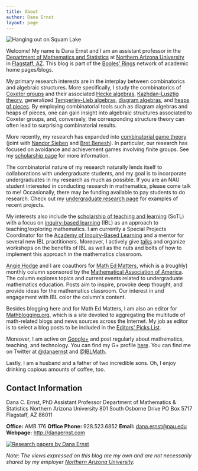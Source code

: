 ```yaml
---
title: About
author: Dana Ernst
layout: page
---
```

<img src="http://i2.wp.com/danaernst.com/wp-content/uploads/2012/07/385719_3687878368288_943747358_n-e1342234614846.jpg?w=200" alt="Hanging out on Squam Lake" class="alignleft size-full wp-image-216" data-recalc-dims="1" />

Welcome! My name is Dana Ernst and I am an assistant professor in the [Department of Mathematics and Statistics][1] at [Northern Arizona University][2] in [Flagstaff, AZ][3]. This blog is part of the [Booles' Rings][4] network of academic home pages/blogs.

My primary research interests are in the interplay between combinatorics and algebraic structures. More specifically, I study the combinatorics of [Coxeter groups][5] and their associated [Hecke algebras][6], [Kazhdan-Lusztig theory][7], generalized [Temperley-Lieb algebras][8], [diagram algebras][9], and [heaps of pieces][10]. By employing combinatorial tools such as diagram algebras and heaps of pieces, one can gain insight into algebraic structures associated to Coxeter groups, and, conversely, the corresponding structure theory can often lead to surprising combinatorial results.

More recently, my research has expanded into [combinatorial game theory][11] (joint with [Nandor Sieben][12] and [Bret Benesh][13]). In particular, our research has focused on avoidance and achievement games involving finite groups. See my [scholarship page][14] for more information.

The combinatorial nature of my research naturally lends itself to collaborations with undergraduate students, and my goal is to incorporate undergraduates in my research as much as possible. If you are an NAU student interested in conducting research in mathematics, please come talk to me! Occasionally, there may be funding available to pay students to do research. Check out my [undergraduate research page][15] for examples of recent projects.

My interests also include the [scholarship of teaching and learning][16] (SoTL) with a focus on [inquiry-based learning][17] (IBL) as an approach to teaching/exploring mathematics. I am currently a Special Projects Coordinator for the [Academy of Inquiry-Based Learning][18] and a mentor for several new IBL practitioners. Moreover, I actively give [talks][19] and organize workshops on the benefits of IBL as well as the nuts and bolts of how to implement this approach in the mathematics classroom.

<!-- I am also interested in utilizing technology to enhance the teaching and learning of mathematics. Specifically, I choose free and [open-source](http://en.wikipedia.org/wiki/Open_source) software and technologies when appropriate. For example, I have been incorporating [Sage](http://sagemath.org) and [GeoGebra](http://www.geogebra.org/) into my teaching. Sage is a free open-source mathematics software system licensed under the GPL. It combines the power of many existing open-source packages into a common Python-based interface.  For examples of a few of the cool things you can do with Sage, check [this page](http://wiki.sagemath.org/interact).  According to their webpage, GeoGebra is free and multi-platform dynamic mathematics software for all levels of education that joins geometry, algebra, tables, graphing, statistics and calculus in one easy-to-use package.  There are tons of awesome GeoGebra examples located [here](http://www.geogebratube.org).  For other examples of the software that I use for teaching and staying productive, check out my [resources page](href="{{ site.baseurl }}/). -->

<!-- In addition to using free and open-source software, I am inspired by the recent [open-source textbook](http://iae-pedia.org/Open_Source_Textbooks) movement and I strongly believe that educators should choose free, open-source, or low cost textbooks when a viable alternative exists. For a selection of free and/or open-source textbooks, see my list located [here]({{ site.baseurl }}/free-and-open-source-textbooks/). Also, take a peek at [Rob Beezer’s](http://buzzard.ups.edu) selection on [this page](http://linear.ups.edu/opentexts.html).  Moreover, the [American Institute of Mathematics](http://www.aimath.org) maintains a list of [approved open-source textbooks](http://www.aimath.org/textbooks/textbooklist.html). If you find one of the books list on any of the above links more helpful than another, please [let me know](mailto:dana@danaernst.com).  -->

[Angie Hodge][20] and I are coauthors for [Math Ed Matters][21], which is a (roughly) monthly column sponsored by the [Mathematical Association of America][22]. The column explores topics and current events related to undergraduate mathematics education. Posts aim to inspire, provoke deep thought, and provide ideas for the mathematics classroom. Our interest in and engagement with IBL color the column's content.

Besides blogging here and for Math Ed Matters, I am also an editor for [Mathblogging.org][23], which is a site devoted to aggregating the multitude of math-related blogs and news sources across the Internet. My job as editor is to select a blog posts to be included in the [Editors' Picks List][24].

Moreover, I am active on [Google+][25] and post regularly about mathematics, teaching, and technology. You can find my G+ profile [here][26]. You can find me on Twitter at [@danaernst][27] and [@IBLMath][28].

Lastly, I am a husband and a father of two incredible sons. Oh, I enjoy drinking copious amounts of coffee, too.

## Contact Information

Dana C. Ernst, PhD
Assistant Professor
Department of Mathematics & Statistics
Northern Arizona University
801 South Osborne Drive
PO Box 5717
Flagstaff, AZ 86011

**Office:** AMB 176
**Office Phone:** 928.523.6852
**Email:** <dana.ernst@nau.edu>
**Webpage:** <http://danaernst.com>

[<img border="0" src="http://www.mendeley.com/embed/icon/1/red/big" alt="Research papers by Dana Ernst" />][29]

*Note: The views expressed on this blog are my own and are not necessarily shared by my employer [Northern Arizona University][2].*

 [1]: http://nau.edu/cefns/natsci/math/
 [2]: http://nau.edu
 [3]: https://maps.google.com/maps?q=Flagstaff,+AZ&hl=en&sll=37.0625,-95.677068&sspn=57.161276,109.511719&oq=fl&hnear=Flagstaff,+Coconino,+Arizona&t=m&z=12
 [4]: http://boolesrings.org
 [5]: http://en.wikipedia.org/wiki/Coxeter_group
 [6]: http://en.wikipedia.org/wiki/Hecke_algebra
 [7]: http://en.wikipedia.org/wiki/Kazhdan%E2%80%93Lusztig_polynomial
 [8]: http://en.wikipedia.org/wiki/Temperley-Lieb_algebra
 [9]: http://en.wikipedia.org/wiki/Planar_algebra
 [10]: http://www.emis.de/journals/SLC/books/heaps.ps
 [11]: https://en.wikipedia.org/wiki/Combinatorial_game_theory
 [12]: http://jan.ucc.nau.edu/ns46/
 [13]: http://www.users.csbsju.edu/~bbenesh/
 [14]: http://danaernst.com/scholarship/
 [15]: http://danaernst.com/scholarship/undergraduate-research/
 [16]: http://en.wikipedia.org/wiki/Scholarship_of_Teaching_and_Learning
 [17]: http://maamathedmatters.blogspot.com/2013/05/what-heck-is-ibl.html
 [18]: http://www.inquirybasedlearning.org
 [19]: http://danaernst.com/scholarship/talks/
 [20]: http://www.unomaha.edu/math/people/hodge/
 [21]: http://maamathedmatters.blogspot.com
 [22]: http://maa.org
 [23]: http://mathblogging.org
 [24]: http://www.mathblogging.org/posts?type=post&filter0=recommender-status&value0=editor
 [25]: http://plus.google.com
 [26]: https://plus.google.com/107135522210834007871/posts
 [27]: https://twitter.com/danaernst
 [28]: https://twitter.com/IBLMath
 [29]: http://www.mendeley.com/profiles/dana-ernst/
